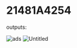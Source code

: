 # 21481A4254


outputs:

![ads](https://github.com/sldsaikumar/21481A4254/assets/159612265/64e296c0-2958-4e02-bdd4-2fa212641359)
![Untitled](https://github.com/sldsaikumar/21481A4254/assets/159612265/110bb62c-9b8b-4433-bae4-fca288c4034c)
